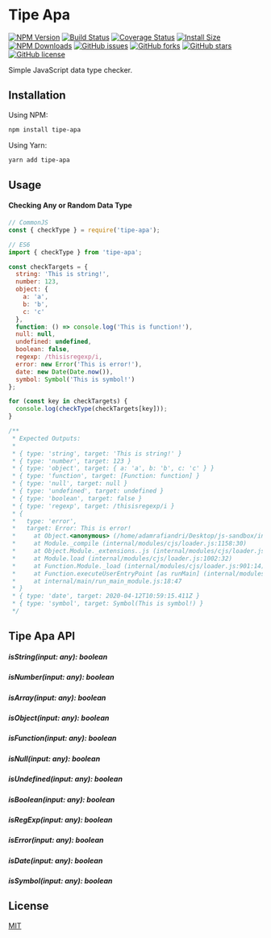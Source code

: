 # Tipe Apa

[![NPM Version](https://badge.fury.io/js/tipe-apa.svg)](https://badge.fury.io/js/tipe-apa)
[![Build Status](https://travis-ci.com/rafiandria23/tipe-apa.svg?branch=master)](https://travis-ci.com/rafiandria23/tipe-apa)
[![Coverage Status](https://coveralls.io/repos/github/rafiandria23/tipe-apa/badge.svg)](https://coveralls.io/github/rafiandria23/tipe-apa)
[![Install Size](https://packagephobia.now.sh/badge?p=tipe-apa)](https://packagephobia.now.sh/result?p=tipe-apa)
[![NPM Downloads](https://img.shields.io/npm/dm/tipe-apa.svg?style=flat-square)](http://npm-stat.com/charts.html?package=tipe-apa)
[![GitHub issues](https://img.shields.io/github/issues/rafiandria23/tipe-apa)](https://github.com/rafiandria23/tipe-apa/issues)
[![GitHub forks](https://img.shields.io/github/forks/rafiandria23/tipe-apa)](https://github.com/rafiandria23/tipe-apa/network)
[![GitHub stars](https://img.shields.io/github/stars/rafiandria23/tipe-apa)](https://github.com/rafiandria23/tipe-apa/stargazers)
[![GitHub license](https://img.shields.io/github/license/rafiandria23/tipe-apa)](https://github.com/rafiandria23/tipe-apa/blob/master/LICENSE)

Simple JavaScript data type checker.

## Installation

Using NPM:

```sh
npm install tipe-apa
```

Using Yarn:

```sh
yarn add tipe-apa
```

## Usage

#### Checking Any or Random Data Type

```javascript
// CommonJS
const { checkType } = require('tipe-apa');

// ES6
import { checkType } from 'tipe-apa';

const checkTargets = {
  string: 'This is string!',
  number: 123,
  object: {
    a: 'a',
    b: 'b',
    c: 'c'
  },
  function: () => console.log('This is function!'),
  null: null,
  undefined: undefined,
  boolean: false,
  regexp: /thisisregexp/i,
  error: new Error('This is error!'),
  date: new Date(Date.now()),
  symbol: Symbol('This is symbol!')
};

for (const key in checkTargets) {
  console.log(checkType(checkTargets[key]));
}

/**
 * Expected Outputs:
 * 
 * { type: 'string', target: 'This is string!' }
 * { type: 'number', target: 123 }
 * { type: 'object', target: { a: 'a', b: 'b', c: 'c' } }
 * { type: 'function', target: [Function: function] }
 * { type: 'null', target: null }
 * { type: 'undefined', target: undefined }
 * { type: 'boolean', target: false }
 * { type: 'regexp', target: /thisisregexp/i }
 * {
 *   type: 'error',
 *   target: Error: This is error!
 *     at Object.<anonymous> (/home/adamrafiandri/Desktop/js-sandbox/index.js:16:10)
 *     at Module._compile (internal/modules/cjs/loader.js:1158:30)
 *     at Object.Module._extensions..js (internal/modules/cjs/loader.js:1178:10)
 *     at Module.load (internal/modules/cjs/loader.js:1002:32)
 *     at Function.Module._load (internal/modules/cjs/loader.js:901:14)
 *     at Function.executeUserEntryPoint [as runMain] (internal/modules/run_main.js:74:12)
 *     at internal/main/run_main_module.js:18:47
 * }
 * { type: 'date', target: 2020-04-12T10:59:15.411Z }
 * { type: 'symbol', target: Symbol(This is symbol!) }
 */
```

## Tipe Apa API

##### isString(input: any): boolean

##### isNumber(input: any): boolean

##### isArray(input: any): boolean

##### isObject(input: any): boolean

##### isFunction(input: any): boolean

##### isNull(input: any): boolean

##### isUndefined(input: any): boolean

##### isBoolean(input: any): boolean

##### isRegExp(input: any): boolean

##### isError(input: any): boolean

##### isDate(input: any): boolean

##### isSymbol(input: any): boolean

## License

[MIT](LICENSE)
